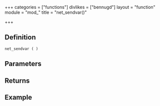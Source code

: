 +++
categories = ["functions"]
divlikes = ["bennugd"]
layout = "function"
module = "mod_"
title = "net_sendvar()"

+++

## Definition

    net_sendvar ( )

## Parameters

## Returns

## Example
